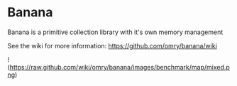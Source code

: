 Banana
======

Banana is a primitive collection library with it's own memory management

See the wiki for more information:
https://github.com/omry/banana/wiki

!(https://raw.github.com/wiki/omry/banana/images/benchmark/map/mixed.png)


